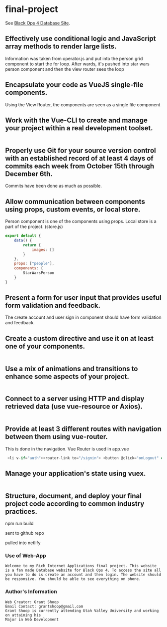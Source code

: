 # final-project
See [Black Ops 4 Database Site](https://blackops4db.netlify.com).

 ## Effectively use conditional logic and JavaScript array methods to render large lists.
Information was taken from operator.js and put into the person grid component to start the 
for loop. After wards, it's pushed into star wars person component and then the view router sees the loop
 ## Encapsulate your code as VueJS single-file components.
 Using the View Router, the components are seen as a single file component
## Work with the Vue-CLI to create and manage your project within a real development toolset.
```Javascript

```
## Properly use Git for your source version control with an established record of at least 4 days of commits each week from October 15th through December 6th.
Commits have been done as much as possible. 

## Allow communication between components using props, custom events, or local store.
Person component is one of the components using props. Local store is a part of the project. (store.js)
```Javascript
export default {
    data() {
        return {
            images: []
        }
    },
    props: ["people"],
    components: {
        StarWarsPerson
    }
}
```
## Present a form for user input that provides useful form validation and feedback.
The create account and user sign in component should have form validation and feedback.
## Create a custom directive and use it on at least one of your components.
```Javascript

```
## Use a mix of animations and transitions to enhance some aspects of your project.
```Javascript

```
## Connect to a server using HTTP and display retrieved data (use vue-resource or Axios).
```Javascript

```
##  Provide at least 3 different routes with navigation between them using vue-router.
This is done in the navigation. Vue Router is used in app.vue
```Javascript
 <li v-if="auth"><router-link to="/signin"> <button @click="onLogout" class="logout">Logout</button></router-link></li>
```
##   Manage your application's state using vuex.
```Javascript

```
 ##   Structure, document, and deploy your final project code according to common industry practices.

npm run build

sent to github repo

pulled into netlify

### Use of Web-App
```
Welcome to my Rich Internet Applications final project. This website is a fan made Database website for Black Ops 4. To access the site all you have to do is create an account and then login. The website should be responsive. You should be able to see everything on phone. 
``` 


### Author's Information
```
Web Creator: Grant Shoop
Email Contact: grantshoop@gmail.com
Grant Shoop is currently attending Utah Valley University and working on attaining his 
Major in Web Development
```


